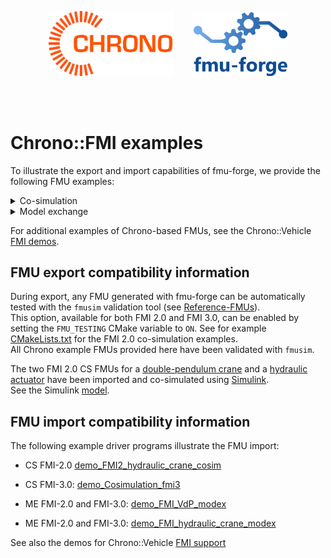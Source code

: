 <p align="center">
<img src="https://github.com/projectchrono/chrono/blob/main/contrib/logo/Chrono_alpha.png" width="200">
&nbsp;&nbsp;&nbsp;&nbsp;&nbsp;&nbsp;
<img src="https://github.com/projectchrono/fmu-forge/blob/main/fmu-forge.png" width="150">
</p>

<br><br>

# Chrono::FMI examples

To illustrate the export and import capabilities of fmu-forge, we provide the following FMU examples:

<details>
<summary> Co-simulation </summary>
  
- Hydraulic actuator (FMI-2.0): [actuatorFMU](https://github.com/projectchrono/chrono/tree/main/src/demos/fmi/cosim/fmu2_actuator)
- Double pendulum crane (FMI-2.0): [craneFMU](https://github.com/projectchrono/chrono/tree/main/src/demos/fmi/cosim/fmu2_crane)
- Hydraulic actuator (FMI-3.0): [actuatorFMU](https://github.com/projectchrono/chrono/tree/main/src/demos/fmi/cosim/fmu3_actuator)
- Double pendulum crane (FMI-3.0): [craneFMU](https://github.com/projectchrono/chrono/tree/main/src/demos/fmi/cosim/fmu3_crane)
  
</details>

<details>
<summary> Model exchange </summary>
  
- Van der Pol equation (FMI-2.0): [vdpFMU](https://github.com/projectchrono/chrono/tree/main/src/demos/fmi/modex/fmu2_vdp)
- Van der Pol equation (FMI-3.0): [vdpFMU](https://github.com/projectchrono/chrono/tree/main/src/demos/fmi/modex/fmu3_vdp)
- Hydraulic actuator (FMI-2.0): [actuatorFMU](https://github.com/projectchrono/chrono/tree/main/src/demos/fmi/modex/fmu2_actuator)
  
</details>

For additional examples of Chrono-based FMUs, see the Chrono::Vehicle [FMI demos](https://github.com/projectchrono/chrono/tree/main/src/demos/vehicle/fmi).

## FMU export compatibility information

During export, any FMU generated with fmu-forge can be automatically tested with the `fmusim` validation tool (see [Reference-FMUs](https://github.com/modelica/Reference-FMUs)).<br>
This option, available for both FMI 2.0 and FMI 3.0, can be enabled by setting the `FMU_TESTING` CMake variable to `ON`. See for example [CMakeLists.txt](https://github.com/projectchrono/fmu-forge/blob/01cda9654dc48adbd310267de1915a11f369e250/examples/fmi2/cosimulation/CMakeLists.txt#L10) for the FMI 2.0 co-simulation examples.<br>
All Chrono example FMUs provided here have been validated with `fmusim`. 

The two FMI 2.0 CS FMUs for a [double-pendulum crane](https://github.com/projectchrono/chrono/tree/main/src/demos/fmi/cosim/fmu2_crane) and a [hydraulic actuator](https://github.com/projectchrono/chrono/tree/main/src/demos/fmi/cosim/fmu2_actuator) have been imported and co-simulated using [Simulink](https://mathworks.com/products/simulink.html).<br>
See the Simulink [model](https://github.com/projectchrono/chrono/tree/main/data/fmi). 

## FMU import compatibility information

The following example driver programs illustrate the FMU import:

- CS FMI-2.0 [demo_FMI2_hydraulic_crane_cosim](https://github.com/projectchrono/chrono/blob/main/src/demos/fmi/cosim/demo_FMI2_hydraulic_crane_cosim.cpp)
- CS FMI-3.0: [demo_Cosimulation_fmi3](https://github.com/projectchrono/fmu-forge/blob/main/examples/fmi3/cosimulation/demo_Cosimulation_fmi3.cpp)
  
- ME FMI-2.0 and FMI-3.0: [demo_FMI_VdP_modex](https://github.com/projectchrono/chrono/blob/main/src/demos/fmi/modex/demo_FMI_VdP_modex.cpp)
- ME FMI-2.0 and FMI-3.0: [demo_FMI_hydraulic_crane_modex](https://github.com/projectchrono/chrono/blob/main/src/demos/fmi/modex/demo_FMI_hydraulic_crane_modex.cpp)
  
See also the demos for Chrono::Vehicle [FMI support]()
